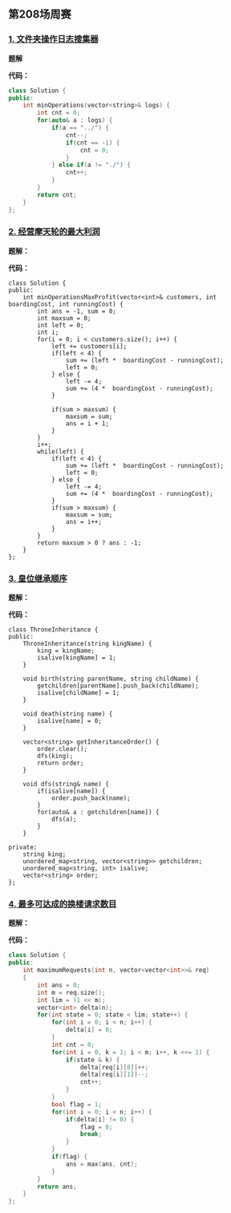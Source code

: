 ## 第208场周赛

### [1. 文件夹操作日志搜集器](https://leetcode-cn.com/contest/weekly-contest-208/problems/crawler-log-folder/)

**题解**



**代码：**

```c++
class Solution {
public:
    int minOperations(vector<string>& logs) {
        int cnt = 0;
        for(auto& a : logs) {
            if(a == "../") {
                cnt--;
                if(cnt == -1) {
                    cnt = 0;
                }
            } else if(a != "./") {
                cnt++;
            }
        }
        return cnt;
    }
};
```

### [2. 经营摩天轮的最大利润](https://leetcode-cn.com/contest/weekly-contest-208/problems/maximum-profit-of-operating-a-centennial-wheel/)

**题解：**



**代码：**

```
class Solution {
public:
    int minOperationsMaxProfit(vector<int>& customers, int boardingCost, int runningCost) {
        int ans = -1, sum = 0;
        int maxsum = 0;
        int left = 0;
        int i;
        for(i = 0; i < customers.size(); i++) {
            left += customers[i];
            if(left < 4) {
                sum += (left *  boardingCost - runningCost);
                left = 0;
            } else {
                left -= 4;
                sum += (4 *  boardingCost - runningCost);
            }
            
            if(sum > maxsum) {
                maxsum = sum;
                ans = i + 1;
            }
        }
        i++;
        while(left) {
            if(left < 4) {
                sum += (left *  boardingCost - runningCost);
                left = 0;
            } else {
                left -= 4;
                sum += (4 *  boardingCost - runningCost);
            }
            if(sum > maxsum) {
                maxsum = sum;
                ans = i++;
            }
        }
        return maxsum > 0 ? ans : -1;
    }
};
```

### [3. 皇位继承顺序](https://leetcode-cn.com/contest/weekly-contest-208/problems/throne-inheritance/)

**题解：**

**代码：**

```
class ThroneInheritance {
public:
    ThroneInheritance(string kingName) {
        king = kingName;
        isalive[kingName] = 1;
    }
    
    void birth(string parentName, string childName) {
        getchildren[parentName].push_back(childName);
        isalive[childName] = 1;
    }
    
    void death(string name) {
        isalive[name] = 0;
    }
    
    vector<string> getInheritanceOrder() {
        order.clear();
        dfs(king);
        return order;
    }
    
    void dfs(string& name) {
        if(isalive[name]) {
            order.push_back(name);
        }
        for(auto& a : getchildren[name]) {
            dfs(a);
        }
    }
    
private:
    string king;
    unordered_map<string, vector<string>> getchildren;
    unordered_map<string, int> isalive;
    vector<string> order;
};
```

### [4. 最多可达成的换楼请求数目](https://leetcode-cn.com/contest/weekly-contest-208/problems/maximum-number-of-achievable-transfer-requests/)

**题解：**



**代码：**

```c++
class Solution {
public:
    int maximumRequests(int n, vector<vector<int>>& req) 
    {
        int ans = 0;
        int m = req.size();
        int lim = (1 << m);
        vector<int> delta(n);
        for(int state = 0; state < lim; state++) {
            for(int i = 0; i < n; i++) {
                delta[i] = 0;
            }
            int cnt = 0;
            for(int i = 0, k = 1; i < m; i++, k <<= 1) {
                if(state & k) {
                    delta[req[i][0]]++;
                    delta[req[i][1]]--;
                    cnt++;
                }
            }
            bool flag = 1;
            for(int i = 0; i < n; i++) {
                if(delta[i] != 0) {
                    flag = 0;
                    break;
                }
            }
            if(flag) {
                ans = max(ans, cnt);
            }
        }
        return ans;
    }
};
```

